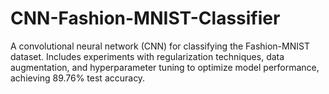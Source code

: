 # CNN-Fashion-MNIST-Classifier
A convolutional neural network (CNN) for classifying the Fashion-MNIST dataset. Includes experiments with regularization techniques, data augmentation, and hyperparameter tuning to optimize model performance, achieving 89.76% test accuracy.
